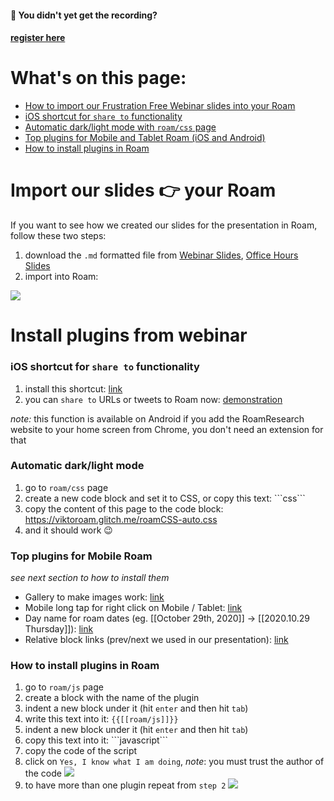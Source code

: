 #### 👋 You didn't yet get the recording?
#### [**register here**](https://doklist.typeform.com/to/pD4XeOzC)

# What's on this page:
- [How to import our Frustration Free Webinar slides into your Roam](#import-our-slides--your-roam)
- [iOS shortcut for `share to` functionality](#ios-shortcut-for-share-to-functionality)
- [Automatic dark/light mode with `roam/css` page](#automatic-darklight-mode)
- [Top plugins for Mobile and Tablet Roam (iOS and Android)](#top-plugins-for-mobile-roam)
- [How to install plugins in Roam](#how-to-install-plugins-in-roam)

# Import our slides 👉 your Roam
If you want to see how we created our slides for the presentation in Roam, follow these two steps:
1. download the `.md` formatted file from [Webinar Slides](https://raw.githubusercontent.com/thesved/thesved.github.io/main/Frustration-Free-Roam-Webinar-Slides.md), [Office Hours Slides](https://raw.githubusercontent.com/thesved/thesved.github.io/main/Frustration-Free-Roam-Office-Hours.md)
2. import into Roam:

![](https://firebasestorage.googleapis.com/v0/b/firescript-577a2.appspot.com/o/imgs%2Fapp%2FViktor%2FzS-auhqWH3.png?alt=media&token=76c7bd4c-f387-4b9d-89a5-1ff7492c061a)

# Install plugins from webinar
### iOS shortcut for `share to` functionality
1. install this shortcut: [link](https://www.icloud.com/shortcuts/a9e45858154046d7bd3c62158a045a9c)
2. you can `share to` URLs or tweets to Roam now: [demonstration](https://twitter.com/ViktorTabori/status/1279070166433902592)

_note:_ this function is available on Android if you add the RoamResearch website to your home screen from Chrome, you don't need an extension for that

### Automatic dark/light mode
1. go to `roam/css` page
2. create a new code block and set it to CSS, or copy this text:
\`\`\`css\`\`\`
3. copy the content of this page to the code block:
https://viktoroam.glitch.me/roamCSS-auto.css
4. and it should work 😉

### Top plugins for Mobile Roam
_see next section to how to install them_
- Gallery to make images work: [link](https://gist.github.com/thesved/6574586e102332ab4a010e3dfaa9c4e7)
- Mobile long tap for right click on Mobile / Tablet: [link](https://gist.github.com/thesved/48cab2307cf0598fcc5cd37643d36cb4)
- Day name for roam dates (eg. [[October 29th, 2020]] -> [[2020.10.29 Thursday]]): [link](https://gist.github.com/thesved/e61fef8b3e5a50ac1ae1362e72da88cf)
- Relative block links (prev/next we used in our presentation): [link](https://gist.github.com/thesved/adb077f8f16082a64b21c70c6ea511ce)

### How to install plugins in Roam
1. go to `roam/js` page
2. create a block with the name of the plugin
3. indent a new block under it (hit `enter` and then hit `tab`)
4. write this text into it: `{{[[roam/js]]}}`
4. indent a new block under it (hit `enter` and then hit `tab`)
5. copy this text into it: \`\`\`javascript\`\`\`
6. copy the code of the script
7. click on `Yes, I know what I am doing`, _note_: you must trust the author of the code
![](https://firebasestorage.googleapis.com/v0/b/firescript-577a2.appspot.com/o/imgs%2Fapp%2FViktor%2Fc9cOp2Ot0y.png?alt=media&token=343f06f9-d5d0-48fa-ad0a-0101509fa749)
8. to have more than one plugin repeat from `step 2`
![](https://firebasestorage.googleapis.com/v0/b/firescript-577a2.appspot.com/o/imgs%2Fapp%2FViktor%2FclvDLa2pzo.png?alt=media&token=e5e1b668-4a1a-4550-96ac-4be06381be65)

